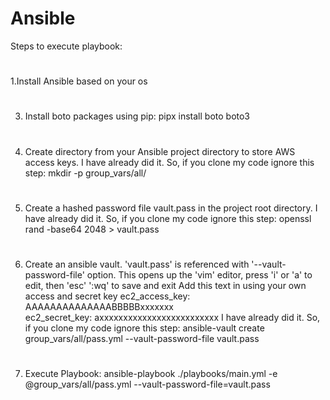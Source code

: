 # Ansible
Steps to execute playbook:
#
1.Install Ansible based on your os
#
3. Install boto packages using pip: pipx install boto boto3
#
4. Create directory from your Ansible project directory to store AWS access keys. I have already did it. So, if you clone my code ignore this step: mkdir -p group_vars/all/
#
5. Create a hashed password file vault.pass in the project root directory. I have already did it. So, if you clone my code ignore this step: openssl rand -base64 2048 > vault.pass
#
6. Create an ansible vault. 'vault.pass' is referenced with '--vault-password-file' option. This opens up the 'vim' editor, press 'i' or 'a' to edit, then 'esc' ':wq' to save and exit
Add this text in using your own access and secret key
ec2_access_key: AAAAAAAAAAAAAABBBBBxxxxxxx                                      
ec2_secret_key: axxxxxxxxxxxxxxxxxxxxxxxxx
I have already did it. So, if you clone my code ignore this step: ansible-vault create group_vars/all/pass.yml --vault-password-file vault.pass
#
7. Execute Playbook: ansible-playbook ./playbooks/main.yml -e @group_vars/all/pass.yml --vault-password-file=vault.pass

